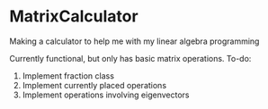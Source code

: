 # MatrixCalculator
Making a calculator to help me with my linear algebra programming

Currently functional, but only has basic matrix operations.
To-do:
1. Implement fraction class
2. Implement currently placed operations
3. Implement operations involving eigenvectors